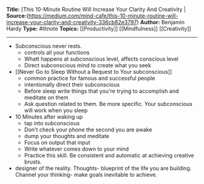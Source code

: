 **Title:** [This 10-Minute Routine Will Increase Your Clarity And Creativity |
**Source:**(https://medium.com/mind-cafe/this-10-minute-routine-will-increase-your-clarity-and-creativity-336cb82e3797)
**Author:** Benjamin Hardy
**Type:** #litnote 
**Topics:** [[Productivity]] [[Mindfulness]] [[Creativity]]

----

- Subconscious never rests. 
	- controls all your functions
	- Whatt happens at subconscious level, affects conscious level
	- Direct subconscious mind to create what you seek
- [[Never Go to Sleep Without a Request to Your subconscious]]
	- common practice for famous and successful people 
	- intentionally direct their subconscious
	- Before sleep write things that you're trying to accomplish and meditate on them
	- Ask question related to them. Be more specific. Your subconscious will work when you sleep
- 10 Minutes after waking up
	- tap into subconscious
	- Don't check your phone the second you are awake
	- dump your thoughts and meditate
	- Focus on output that input
	- Write whatever comes down to your mind
	- Practice this skill. Be consistent and automatic at achieving creative brusts.
- designer of the reality. Thoughts- blueprint of the life you are building. Channel your thinking- make goals inevitable to achieve.